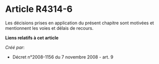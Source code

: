 # Article R4314-6

Les décisions prises en application du présent chapitre sont motivées et mentionnent les voies et délais de recours.

**Liens relatifs à cet article**

_Créé par_:

  - Décret n°2008-1156 du 7 novembre 2008 - art. 9
